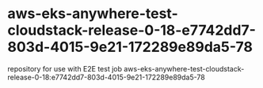 # aws-eks-anywhere-test-cloudstack-release-0-18-e7742dd7-803d-4015-9e21-172289e89da5-78
repository for use with E2E test job aws-eks-anywhere-test-cloudstack-release-0-18:e7742dd7-803d-4015-9e21-172289e89da5-78
